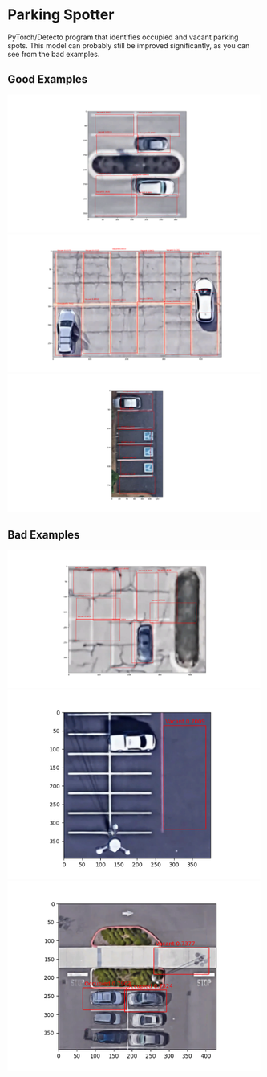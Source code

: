 # Parking Spotter
PyTorch/Detecto program that identifies occupied and vacant parking spots.
This model can probably still be improved significantly, as you can see from the bad examples.

## Good Examples
![](./exampleImages/good1.PNG)
![](./exampleImages/good2.PNG)
![](./exampleImages/good3.PNG)

## Bad Examples
![](./exampleImages/bad1.PNG)
![](./exampleImages/bad2.PNG)
![](./exampleImages/bad3.PNG)
